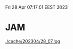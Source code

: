 Fri 28 Apr 07:17:01 EEST 2023
# JAM
<a href='./cache/202304/28_07.log'>./cache/202304/28_07.log</a>
